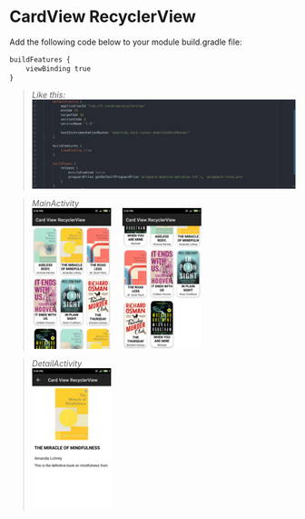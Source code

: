# CardView RecyclerView

Add the following code below to your module build.gradle file:

```groovy:
buildFeatures {
    viewBinding true
}
```
>*Like this:*\
<img src="build_gradle.png" alt="screenshot one" width="100%" height="30%"/></br>

>*MainActivity*\
<img src="screenshot_0.png" alt="screenshot one" width="30%" height="30%"/> &nbsp;&nbsp;&nbsp; <img src="screenshot_1.png" alt="screenshot two" width="30%" height="30%"/>

>*DetailActivity*\
<img src="screenshot_2.png" alt="screenshot three" width="30%" height="30%"/></br>